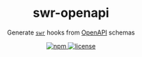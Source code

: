 <p align="center">
  <h1 align="center">swr-openapi</h1>
</p>

<p align="center">Generate <a href="https://swr.vercel.app"><code>swr</code></a> hooks from <a href="https://swagger.io/specification/">OpenAPI</a> schemas</p>

<p align="center">
  <a aria-label="npm" href="https://www.npmjs.com/package/swr-openapi">
    <img alt="npm" src="https://img.shields.io/npm/v/swr-openapi.svg?style=for-the-badge&labelColor=000000">
  </a>
  <a aria-label="license" href="https://github.com/htunnicliff/swr-openapi/blob/master/LICENSE">
    <img alt="license" src="https://img.shields.io/github/license/htunnicliff/swr-openapi.svg?style=for-the-badge&labelColor=000000">
  </a>
  <!-- <a aria-label="tests" href="https://github.com/htunnicliff/swr-openapi/actions?query=workflow%3ATest">
    <img alt="tests" src="https://img.shields.io/github/workflow/status/htunnicliff/swr-openapi/Test?style=for-the-badge&labelColor=000000&label=Tests">
  </a>
  <a aria-label="coverage" href="https://codecov.io/gh/htunnicliff/swr-openapi/">
    <img alt="Codecov" src="https://img.shields.io/codecov/c/github/htunnicliff/swr-openapi?style=for-the-badge&labelColor=000000&token=XI7G8L08TY">
  </a> -->
</p>
